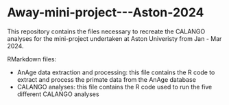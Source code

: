 # Away-mini-project---Aston-2024

This repository contains the files necessary to recreate the CALANGO analyses for the mini-project undertaken at Aston Univeristy from Jan - Mar 2024.

 RMarkdown files:
- AnAge data extraction and processing: this file contains the R code to extract and process the primate data from the AnAge database
- CALANGO analyses: this file contains the R code used to run the five different CALANGO analyses
